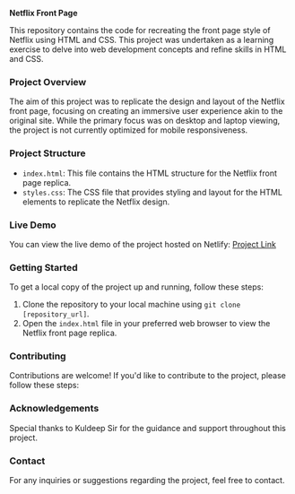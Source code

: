 **Netflix Front Page**

This repository contains the code for recreating the front page style of Netflix using HTML and CSS. This project was undertaken as a learning exercise to delve into web development concepts and refine skills in HTML and CSS.

### Project Overview
The aim of this project was to replicate the design and layout of the Netflix front page, focusing on creating an immersive user experience akin to the original site. While the primary focus was on desktop and laptop viewing, the project is not currently optimized for mobile responsiveness.

### Project Structure
- `index.html`: This file contains the HTML structure for the Netflix front page replica.
- `styles.css`: The CSS file that provides styling and layout for the HTML elements to replicate the Netflix design.
  
### Live Demo
You can view the live demo of the project hosted on Netlify: [Project Link]([insert_project_link_here](https://netflix.netlify.app/))

### Getting Started
To get a local copy of the project up and running, follow these steps:
1. Clone the repository to your local machine using `git clone [repository_url]`.
2. Open the `index.html` file in your preferred web browser to view the Netflix front page replica.

### Contributing
Contributions are welcome! If you'd like to contribute to the project, please follow these steps:

### Acknowledgements
Special thanks to Kuldeep Sir for the guidance and support throughout this project.

### Contact
For any inquiries or suggestions regarding the project, feel free to contact.

